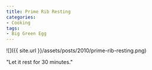 ```yaml
---
title: Prime Rib Resting
categories:
- Cooking
tags:
- Big Green Egg
---
```


![]({{ site.url }}/assets/posts/2010/prime-rib-resting.png)
  



"Let it rest for 30 minutes."
